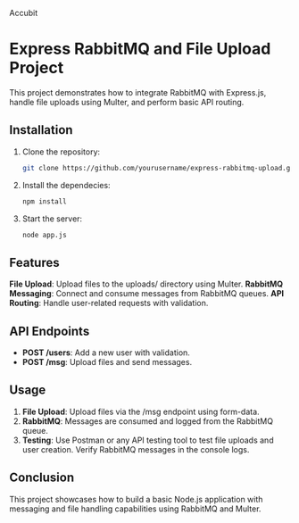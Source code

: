 Accubit
# Express RabbitMQ and File Upload Project
This project demonstrates how to integrate RabbitMQ with Express.js, handle file uploads using Multer, and perform basic API routing.
## Installation
1. Clone the repository:
   ```bash
   git clone https://github.com/yourusername/express-rabbitmq-upload.git
2. Install the dependecies:
   ```bash
   npm install
3. Start the server:
   ```bash
   node app.js
## Features
**File Upload**: Upload files to the uploads/ directory using Multer.
**RabbitMQ Messaging**: Connect and consume messages from RabbitMQ queues.
**API Routing**: Handle user-related requests with validation.
## API Endpoints
- **POST /users**: Add a new user with validation.
- **POST /msg**: Upload files and send messages.
## Usage
1. **File Upload**:
Upload files via the /msg endpoint using form-data.
2. **RabbitMQ**:
Messages are consumed and logged from the RabbitMQ queue.
3. **Testing**:
Use Postman or any API testing tool to test file uploads and user creation.
Verify RabbitMQ messages in the console logs.
## Conclusion
This project showcases how to build a basic Node.js application with messaging and file handling capabilities using RabbitMQ and Multer.

